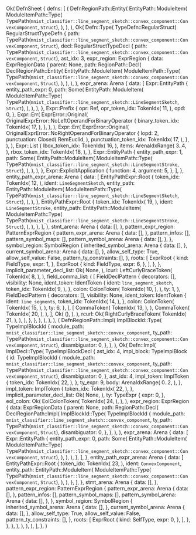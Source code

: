 Ok(
    DefnSheet {
        defns: [
            (
                DefnRegionPath::Entity(
                    EntityPath::ModuleItem(
                        ModuleItemPath::Type(
                            TypePath(`mnist_classifier::line_segment_sketch::convex_component::ConvexComponent`, `Struct`),
                        ),
                    ),
                ),
                Ok(
                    Defn::Type(
                        TypeDefn::RegularStruct(
                            RegularStructTypeDefn {
                                path: TypePath(`mnist_classifier::line_segment_sketch::convex_component::ConvexComponent`, `Struct`),
                                decl: RegularStructTypeDecl {
                                    path: TypePath(`mnist_classifier::line_segment_sketch::convex_component::ConvexComponent`, `Struct`),
                                    ast_idx: 3,
                                    expr_region: ExprRegion {
                                        data: ExprRegionData {
                                            parent: None,
                                            path: RegionPath::Decl(
                                                DeclRegionPath::Entity(
                                                    EntityPath::ModuleItem(
                                                        ModuleItemPath::Type(
                                                            TypePath(`mnist_classifier::line_segment_sketch::convex_component::ConvexComponent`, `Struct`),
                                                        ),
                                                    ),
                                                ),
                                            ),
                                            expr_arena: Arena {
                                                data: [
                                                    Expr::EntityPath {
                                                        entity_path_expr: 0,
                                                        path: Some(
                                                            EntityPath::ModuleItem(
                                                                ModuleItemPath::Type(
                                                                    TypePath(`mnist_classifier::line_segment_sketch::LineSegmentSketch`, `Struct`),
                                                                ),
                                                            ),
                                                        ),
                                                    },
                                                    Expr::Prefix {
                                                        opr: Ref,
                                                        opr_token_idx: TokenIdx(
                                                            11,
                                                        ),
                                                        opd: 0,
                                                    },
                                                    Expr::Err(
                                                        ExprError::Original(
                                                            OriginalExprError::NoLeftOperandForBinaryOperator {
                                                                binary_token_idx: TokenIdx(
                                                                    17,
                                                                ),
                                                            },
                                                        ),
                                                    ),
                                                    Expr::Err(
                                                        ExprError::Original(
                                                            OriginalExprError::NoRightOperandForBinaryOperator {
                                                                lopd: 2,
                                                                punctuation: Closed(
                                                                    RemEuclid,
                                                                ),
                                                                punctuation_token_idx: TokenIdx(
                                                                    17,
                                                                ),
                                                            },
                                                        ),
                                                    ),
                                                    Expr::List {
                                                        lbox_token_idx: TokenIdx(
                                                            16,
                                                        ),
                                                        items: ArenaIdxRange(
                                                            3..4,
                                                        ),
                                                        rbox_token_idx: TokenIdx(
                                                            18,
                                                        ),
                                                    },
                                                    Expr::EntityPath {
                                                        entity_path_expr: 1,
                                                        path: Some(
                                                            EntityPath::ModuleItem(
                                                                ModuleItemPath::Type(
                                                                    TypePath(`mnist_classifier::line_segment_sketch::LineSegmentStroke`, `Struct`),
                                                                ),
                                                            ),
                                                        ),
                                                    },
                                                    Expr::ExplicitApplication {
                                                        function: 4,
                                                        argument: 5,
                                                    },
                                                ],
                                            },
                                            entity_path_expr_arena: Arena {
                                                data: [
                                                    EntityPathExpr::Root {
                                                        token_idx: TokenIdx(
                                                            12,
                                                        ),
                                                        ident: `LineSegmentSketch`,
                                                        entity_path: EntityPath::ModuleItem(
                                                            ModuleItemPath::Type(
                                                                TypePath(`mnist_classifier::line_segment_sketch::LineSegmentSketch`, `Struct`),
                                                            ),
                                                        ),
                                                    },
                                                    EntityPathExpr::Root {
                                                        token_idx: TokenIdx(
                                                            19,
                                                        ),
                                                        ident: `LineSegmentStroke`,
                                                        entity_path: EntityPath::ModuleItem(
                                                            ModuleItemPath::Type(
                                                                TypePath(`mnist_classifier::line_segment_sketch::LineSegmentStroke`, `Struct`),
                                                            ),
                                                        ),
                                                    },
                                                ],
                                            },
                                            stmt_arena: Arena {
                                                data: [],
                                            },
                                            pattern_expr_region: PatternExprRegion {
                                                pattern_expr_arena: Arena {
                                                    data: [],
                                                },
                                                pattern_infos: [],
                                                pattern_symbol_maps: [],
                                                pattern_symbol_arena: Arena {
                                                    data: [],
                                                },
                                            },
                                            symbol_region: SymbolRegion {
                                                inherited_symbol_arena: Arena {
                                                    data: [],
                                                },
                                                current_symbol_arena: Arena {
                                                    data: [],
                                                },
                                                allow_self_type: True,
                                                allow_self_value: False,
                                                pattern_ty_constraints: [],
                                            },
                                            roots: [
                                                ExprRoot {
                                                    kind: FieldType,
                                                    expr: 1,
                                                },
                                                ExprRoot {
                                                    kind: FieldType,
                                                    expr: 6,
                                                },
                                            ],
                                        },
                                    },
                                    implicit_parameter_decl_list: Ok(
                                        None,
                                    ),
                                    lcurl: LeftCurlyBraceToken(
                                        TokenIdx(
                                            8,
                                        ),
                                    ),
                                    field_comma_list: (
                                        [
                                            FieldDeclPattern {
                                                decorators: [],
                                                visibility: None,
                                                ident_token: IdentToken {
                                                    ident: `line_segment_sketch`,
                                                    token_idx: TokenIdx(
                                                        9,
                                                    ),
                                                },
                                                colon: ColonToken(
                                                    TokenIdx(
                                                        10,
                                                    ),
                                                ),
                                                ty: 1,
                                            },
                                            FieldDeclPattern {
                                                decorators: [],
                                                visibility: None,
                                                ident_token: IdentToken {
                                                    ident: `line_segments`,
                                                    token_idx: TokenIdx(
                                                        14,
                                                    ),
                                                },
                                                colon: ColonToken(
                                                    TokenIdx(
                                                        15,
                                                    ),
                                                ),
                                                ty: 6,
                                            },
                                        ],
                                        [
                                            CommaToken(
                                                TokenIdx(
                                                    13,
                                                ),
                                            ),
                                            CommaToken(
                                                TokenIdx(
                                                    20,
                                                ),
                                            ),
                                        ],
                                        Ok(
                                            (),
                                        ),
                                    ),
                                    rcurl: Ok(
                                        RightCurlyBraceToken(
                                            TokenIdx(
                                                21,
                                            ),
                                        ),
                                    ),
                                },
                            },
                        ),
                    ),
                ),
            ),
            (
                DefnRegionPath::Impl(
                    ImplBlockId::Type(
                        TypeImplBlockId {
                            module_path: `mnist_classifier::line_segment_sketch::convex_component`,
                            ty_path: TypePath(`mnist_classifier::line_segment_sketch::convex_component::ConvexComponent`, `Struct`),
                            disambiguator: 0,
                        },
                    ),
                ),
                Ok(
                    Defn::Impl(
                        ImplDecl::Type(
                            TypeImplBlockDecl {
                                ast_idx: 4,
                                impl_block: TypeImplBlock {
                                    id: TypeImplBlockId {
                                        module_path: `mnist_classifier::line_segment_sketch::convex_component`,
                                        ty_path: TypePath(`mnist_classifier::line_segment_sketch::convex_component::ConvexComponent`, `Struct`),
                                        disambiguator: 0,
                                    },
                                    ast_idx: 4,
                                    impl_token: ImplToken {
                                        token_idx: TokenIdx(
                                            22,
                                        ),
                                    },
                                    ty_expr: 9,
                                    body: ArenaIdxRange(
                                        0..2,
                                    ),
                                },
                                impl_token: ImplToken {
                                    token_idx: TokenIdx(
                                        22,
                                    ),
                                },
                                implicit_parameter_decl_list: Ok(
                                    None,
                                ),
                                ty: TypeExpr {
                                    expr: 0,
                                },
                                eol_colon: Ok(
                                    EolColonToken(
                                        TokenIdx(
                                            24,
                                        ),
                                    ),
                                ),
                                expr_region: ExprRegion {
                                    data: ExprRegionData {
                                        parent: None,
                                        path: RegionPath::Decl(
                                            DeclRegionPath::Impl(
                                                ImplBlockId::Type(
                                                    TypeImplBlockId {
                                                        module_path: `mnist_classifier::line_segment_sketch::convex_component`,
                                                        ty_path: TypePath(`mnist_classifier::line_segment_sketch::convex_component::ConvexComponent`, `Struct`),
                                                        disambiguator: 0,
                                                    },
                                                ),
                                            ),
                                        ),
                                        expr_arena: Arena {
                                            data: [
                                                Expr::EntityPath {
                                                    entity_path_expr: 0,
                                                    path: Some(
                                                        EntityPath::ModuleItem(
                                                            ModuleItemPath::Type(
                                                                TypePath(`mnist_classifier::line_segment_sketch::convex_component::ConvexComponent`, `Struct`),
                                                            ),
                                                        ),
                                                    ),
                                                },
                                            ],
                                        },
                                        entity_path_expr_arena: Arena {
                                            data: [
                                                EntityPathExpr::Root {
                                                    token_idx: TokenIdx(
                                                        23,
                                                    ),
                                                    ident: `ConvexComponent`,
                                                    entity_path: EntityPath::ModuleItem(
                                                        ModuleItemPath::Type(
                                                            TypePath(`mnist_classifier::line_segment_sketch::convex_component::ConvexComponent`, `Struct`),
                                                        ),
                                                    ),
                                                },
                                            ],
                                        },
                                        stmt_arena: Arena {
                                            data: [],
                                        },
                                        pattern_expr_region: PatternExprRegion {
                                            pattern_expr_arena: Arena {
                                                data: [],
                                            },
                                            pattern_infos: [],
                                            pattern_symbol_maps: [],
                                            pattern_symbol_arena: Arena {
                                                data: [],
                                            },
                                        },
                                        symbol_region: SymbolRegion {
                                            inherited_symbol_arena: Arena {
                                                data: [],
                                            },
                                            current_symbol_arena: Arena {
                                                data: [],
                                            },
                                            allow_self_type: True,
                                            allow_self_value: False,
                                            pattern_ty_constraints: [],
                                        },
                                        roots: [
                                            ExprRoot {
                                                kind: SelfType,
                                                expr: 0,
                                            },
                                        ],
                                    },
                                },
                            },
                        ),
                    ),
                ),
            ),
        ],
    },
)
